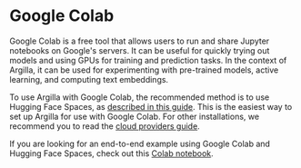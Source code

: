 # Google Colab
Google Colab is a free tool that allows users to run and share Jupyter notebooks on Google's servers. It can be useful for quickly trying out models and using GPUs for training and prediction tasks. In the context of Argilla, it can be used for experimenting with pre-trained models, active learning, and computing text embeddings.

To use Argilla with Google Colab, the recommended method is to use Hugging Face Spaces, as [described in this guide](huggingface-spaces.md). This is the easiest way to set up Argilla for use with Google Colab. For other installations, we recommend you to read the [cloud providers guide](cloud_providers.md).

If you are looking for an end-to-end example using Google Colab and Hugging Face Spaces, check out this [Colab notebook](https://colab.research.google.com/drive/1GeBBuRw8CIZ6SYql5Vdx4Q2Vv74eFa1I?usp=sharing).